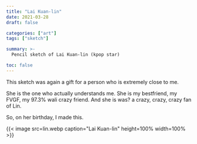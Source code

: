 ```yaml
---
title: "Lai Kuan-lin"
date: 2021-03-28
draft: false

categories: ["art"]
tags: ["sketch"]

summary: >-
  Pencil sketch of Lai Kuan-lin (kpop star)

toc: false
---
```


This sketch was again a gift for a person who is extremely close to me.

She is the one who actually understands me. She is my bestfriend, my FVGF, my 97.3% wali crazy friend. And she is was? a crazy, crazy, crazy fan of Lin.

So, on her birthday, I made this.

{{< image src=lin.webp caption="Lai Kuan-lin" height=100% width=100% >}}
